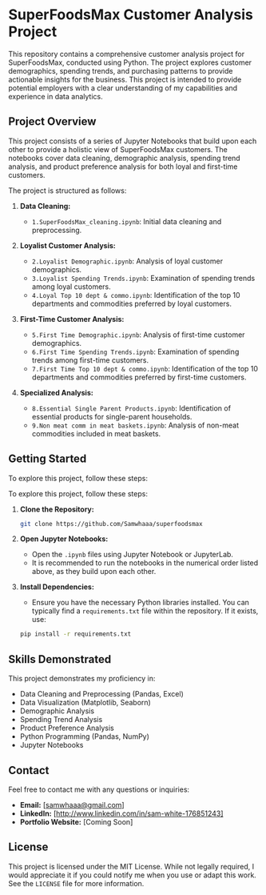 # SuperFoodsMax Customer Analysis Project

This repository contains a comprehensive customer analysis project for SuperFoodsMax, conducted using Python. The project explores customer demographics, spending trends, and purchasing patterns to provide actionable insights for the business. This project is intended to provide potential employers with a clear understanding of my capabilities and experience in data analytics.

## Project Overview

This project consists of a series of Jupyter Notebooks that build upon each other to provide a holistic view of SuperFoodsMax customers. The notebooks cover data cleaning, demographic analysis, spending trend analysis, and product preference analysis for both loyal and first-time customers.

The project is structured as follows:

1.  **Data Cleaning:**
    * `1.SuperFoodsMax_cleaning.ipynb`: Initial data cleaning and preprocessing.

2.  **Loyalist Customer Analysis:**
    * `2.Loyalist Demographic.ipynb`: Analysis of loyal customer demographics.
    * `3.Loyalist Spending Trends.ipynb`: Examination of spending trends among loyal customers.
    * `4.Loyal Top 10 dept & commo.ipynb`: Identification of the top 10 departments and commodities preferred by loyal customers.

3.  **First-Time Customer Analysis:**
    * `5.First Time Demographic.ipynb`: Analysis of first-time customer demographics.
    * `6.First Time Spending Trends.ipynb`: Examination of spending trends among first-time customers.
    * `7.First Time Top 10 dept & commo.ipynb`: Identification of the top 10 departments and commodities preferred by first-time customers.

4.  **Specialized Analysis:**
    * `8.Essential Single Parent Products.ipynb`: Identification of essential products for single-parent households.
    * `9.Non meat comm in meat baskets.ipynb`: Analysis of non-meat commodities included in meat baskets.

## Getting Started

To explore this project, follow these steps:

To explore this project, follow these steps:

1.  **Clone the Repository:**
    ```bash
    git clone https://github.com/Samwhaaa/superfoodsmax
    ```
2.  **Open Jupyter Notebooks:**
    * Open the `.ipynb` files using Jupyter Notebook or JupyterLab.
    * It is recommended to run the notebooks in the numerical order listed above, as they build upon each other.
      
3.  **Install Dependencies:**
    * Ensure you have the necessary Python libraries installed. You can typically find a `requirements.txt` file within the repository. If it exists, use:
    ```bash
    pip install -r requirements.txt
    ```

## Skills Demonstrated

This project demonstrates my proficiency in:

* Data Cleaning and Preprocessing (Pandas, Excel)
* Data Visualization (Matplotlib, Seaborn)
* Demographic Analysis
* Spending Trend Analysis
* Product Preference Analysis
* Python Programming (Pandas, NumPy)
* Jupyter Notebooks

## Contact

Feel free to contact me with any questions or inquiries:

* **Email:** [samwhaaa@gmail.com]
* **LinkedIn:** [http://www.linkedin.com/in/sam-white-176851243]
* **Portfolio Website:** [Coming Soon]

## License

This project is licensed under the MIT License. 
While not legally required, I would appreciate it if you could notify me when you use or adapt this work. 
See the `LICENSE` file for more information.
